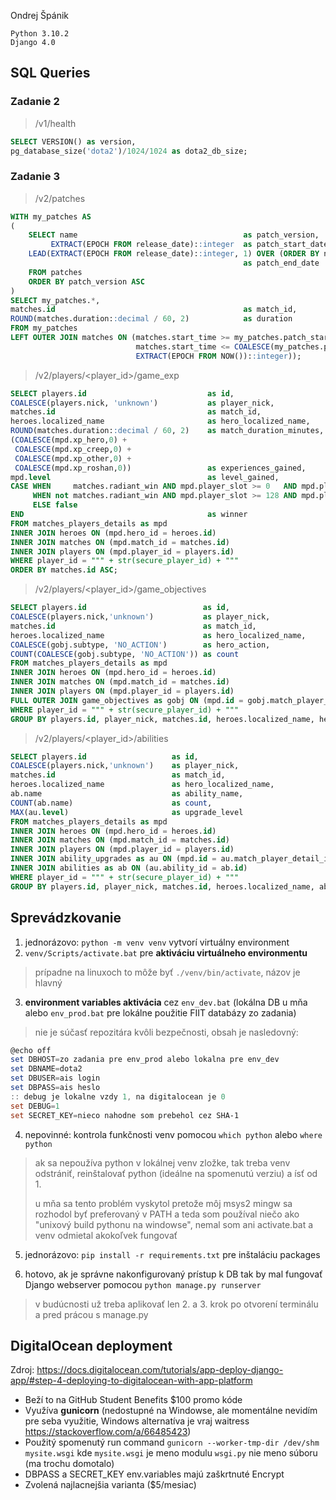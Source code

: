Ondrej Špánik

```
Python 3.10.2
Django 4.0
```

## SQL Queries

### Zadanie 2

> /v1/health

```sql
SELECT VERSION() as version,
pg_database_size('dota2')/1024/1024 as dota2_db_size;
```

### Zadanie 3

> /v2/patches

```sql
WITH my_patches AS
(
    SELECT name 								   	as patch_version, 
         EXTRACT(EPOCH FROM release_date)::integer 	as patch_start_date, 
    LEAD(EXTRACT(EPOCH FROM release_date)::integer, 1) OVER (ORDER BY name)  	
    												as patch_end_date
    FROM patches
    ORDER BY patch_version ASC
)
SELECT my_patches.*, 
matches.id 											as match_id, 
ROUND(matches.duration::decimal / 60, 2) 			as duration
FROM my_patches 
LEFT OUTER JOIN matches ON (matches.start_time >= my_patches.patch_start_date AND 
                            matches.start_time <= COALESCE(my_patches.patch_end_date,
                            EXTRACT(EPOCH FROM NOW())::integer));

```

> /v2/players/<player_id>/game_exp

```sql
SELECT players.id 							as id, 
COALESCE(players.nick, 'unknown') 			as player_nick, 
matches.id 									as match_id,
heroes.localized_name 						as hero_localized_name, 
ROUND(matches.duration::decimal / 60, 2)	as match_duration_minutes, 
(COALESCE(mpd.xp_hero,0) + 
 COALESCE(mpd.xp_creep,0) + 
 COALESCE(mpd.xp_other,0) + 
 COALESCE(mpd.xp_roshan,0)) 				as experiences_gained, 
mpd.level									as level_gained,
CASE WHEN     matches.radiant_win AND mpd.player_slot >= 0   AND mpd.player_slot <= 4   THEN true
     WHEN not matches.radiant_win AND mpd.player_slot >= 128 AND mpd.player_slot <= 132 THEN true
     ELSE false
END 										as winner
FROM matches_players_details as mpd
INNER JOIN heroes ON (mpd.hero_id = heroes.id) 
INNER JOIN matches ON (mpd.match_id = matches.id) 
INNER JOIN players ON (mpd.player_id = players.id)
WHERE player_id = """ + str(secure_player_id) + """ 
ORDER BY matches.id ASC;
```

> /v2/players/<player_id>/game_objectives

```sql
SELECT players.id               	       as id, 
COALESCE(players.nick,'unknown')           as player_nick, 
matches.id 							       as match_id, 
heroes.localized_name           	       as hero_localized_name, 
COALESCE(gobj.subtype, 'NO_ACTION')        as hero_action,
COUNT(COALESCE(gobj.subtype, 'NO_ACTION')) as count
FROM matches_players_details as mpd 
INNER JOIN heroes ON (mpd.hero_id = heroes.id) 
INNER JOIN matches ON (mpd.match_id = matches.id) 
INNER JOIN players ON (mpd.player_id = players.id) 
FULL OUTER JOIN game_objectives as gobj ON (mpd.id = gobj.match_player_detail_id_1)
WHERE player_id = """ + str(secure_player_id) + """ 
GROUP BY players.id, player_nick, matches.id, heroes.localized_name, hero_action;

```

> /v2/players/<player_id>/abilities

```sql
SELECT players.id 					as id, 
COALESCE(players.nick,'unknown') 	as player_nick, 
matches.id 							as match_id, 
heroes.localized_name 				as hero_localized_name, 
ab.name 							as ability_name, 
COUNT(ab.name) 						as count,
MAX(au.level) 						as upgrade_level 
FROM matches_players_details as mpd
INNER JOIN heroes ON (mpd.hero_id = heroes.id) 
INNER JOIN matches ON (mpd.match_id = matches.id) 
INNER JOIN players ON (mpd.player_id = players.id) 
INNER JOIN ability_upgrades as au ON (mpd.id = au.match_player_detail_id)
INNER JOIN abilities as ab ON (au.ability_id = ab.id)
WHERE player_id = """ + str(secure_player_id) + """ 
GROUP BY players.id, player_nick, matches.id, heroes.localized_name, ab.name;
```

## Sprevádzkovanie

1. jednorázovo: `python -m venv venv` vytvorí virtuálny environment
2. `venv/Scripts/activate.bat` pre **aktiváciu virtuálneho environmentu** 

> prípadne na linuxoch to môže byť `./venv/bin/activate`, názov je hlavný

3. **environment variables aktivácia** cez `env_dev.bat` (lokálna DB u mňa alebo `env_prod.bat` pre lokálne použitie FIIT databázy zo zadania) 

> nie je súčasť repozitára kvôli bezpečnosti, obsah je nasledovný:

```powershell
@echo off
set DBHOST=zo zadania pre env_prod alebo lokalna pre env_dev
set DBNAME=dota2
set DBUSER=ais login
set DBPASS=ais heslo
:: debug je lokalne vzdy 1, na digitalocean je 0
set DEBUG=1
set SECRET_KEY=nieco nahodne som prebehol cez SHA-1
```

4. nepovinné: kontrola funkčnosti venv pomocou `which python` alebo `where python`

> ak sa nepoužíva python v lokálnej venv zložke, tak treba venv odstrániť, reinštalovať python (ideálne na spomenutú verziu) a ísť od 1.
>
> u mňa sa tento problém vyskytol pretože môj msys2 mingw sa rozhodol byť preferovaný v PATH a teda som používal niečo ako "unixový build pythonu na windowse", nemal som ani activate.bat a venv odmietal akokoľvek fungovať

5. jednorázovo: `pip install -r requirements.txt` pre inštaláciu packages

6. hotovo, ak je správne nakonfigurovaný prístup k DB tak by mal fungovať Django webserver pomocou `python manage.py runserver`

> v budúcnosti už treba aplikovať len 2. a 3. krok po otvorení terminálu a pred prácou s manage.py

## DigitalOcean deployment

Zdroj: https://docs.digitalocean.com/tutorials/app-deploy-django-app/#step-4-deploying-to-digitalocean-with-app-platform

- Beží to na GitHub Student Benefits $100 promo kóde
- Využíva **gunicorn** (nedostupné na Windowse, ale momentálne nevidím pre seba využitie, Windows alternatíva je vraj waitress https://stackoverflow.com/a/66485423)
- Použitý spomenutý run command `gunicorn --worker-tmp-dir /dev/shm mysite.wsgi` kde `mysite.wsgi` je meno modulu `wsgi.py` nie meno súboru (ma trochu domotalo)
- DBPASS a SECRET_KEY env.variables majú zaškrtnuté Encrypt
- Zvolená najlacnejšia varianta ($5/mesiac)